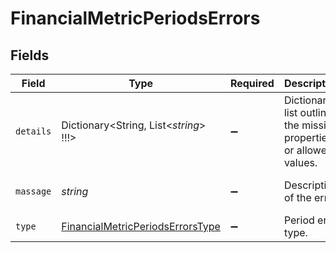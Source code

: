 # FinancialMetricPeriodsErrors


## Fields

| Field                                                                                       | Type                                                                                        | Required                                                                                    | Description                                                                                 | Example                                                                                     |
| ------------------------------------------------------------------------------------------- | ------------------------------------------------------------------------------------------- | ------------------------------------------------------------------------------------------- | ------------------------------------------------------------------------------------------- | ------------------------------------------------------------------------------------------- |
| `details`                                                                                   | Dictionary<String, List<*string*>   !!!>                                                    | :heavy_minus_sign:                                                                          | Dictionary list outlining the missing properties or allowed values.                         |                                                                                             |
| `massage`                                                                                   | *string*                                                                                    | :heavy_minus_sign:                                                                          | Description of the error.                                                                   | Missing account data                                                                        |
| `type`                                                                                      | [FinancialMetricPeriodsErrorsType](../../Models/Shared/FinancialMetricPeriodsErrorsType.md) | :heavy_minus_sign:                                                                          | Period error type.                                                                          |                                                                                             |